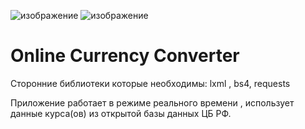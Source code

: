 ![изображение](https://github.com/Onione-Tamiko/Online-Currency-Converter/assets/98662900/a4e8f4aa-7009-4262-ae71-679517a6fec3)
![изображение](https://github.com/Onione-Tamiko/Online-Currency-Converter/assets/98662900/84b92964-438c-41c4-81d3-5a933f6359f3)


# Online Currency Converter
Сторонние библиотеки которые необходимы:
lxml , bs4, requests


Приложение работает в режиме реального времени , использует данные курса(ов) из открытой базы данных ЦБ РФ.

